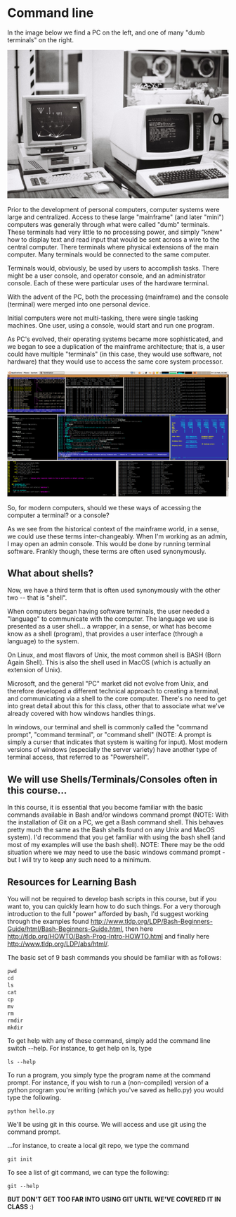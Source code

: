 # Command line

In the image below we find a PC on the left, and one of many "dumb terminals" on the right.

![PC versus Terminal](images/pc_vs_terminal.jpg)

Prior to the development of personal computers, computer systems were large and centralized. Access to these large "mainframe" (and later "mini") computers was generally through what were called "dumb" terminals. These terminals had very little to no processing power, and simply "knew" how to display text and read input that would be sent across a wire to the central computer. There terminals where physical extensions of the main computer. Many terminals would be connected to the same computer.

Terminals would, obviously, be used by users to accomplish tasks. There might be a user console, and operator console, and an administrator console. Each of these were particular uses of the hardware terminal.

With the advent of the PC, both the processing (mainframe) and the console (terminal) were merged into one personal device.

Initial computers were not multi-tasking, there were single tasking machines. One user, using a console, would start and run one program.

As PC's evolved, their operating systems became more sophisticated, and we began to see a duplication of the mainframe architecture; that is, a user could have multiple "terminals" (in this case, they would use software, not hardware) that they  would use to access the same core system processor.

![Multiple Terminals](images/multiple_terminals.jpg)

So, for modern computers, should we these ways of accessing the computer a terminal? or a console?

As we see from the historical context of the mainframe world, in a sense, we could use these terms inter-changeably. When I'm working as an admin, I may open an admin console. This would be done by running terminal software. Frankly though, these terms are often used synonymously.

## What about shells?

Now, we have a third term that is often used synonymously with the other two -- that is "shell".

When computers began having software terminals, the user needed a  "language" to communicate with the computer. The language we use is presented as a user shell... a wrapper, in a sense, or what has become know as a shell (program), that provides a user interface (through a language) to the system.

On Linux, and most flavors of Unix, the most common shell is BASH (Born Again Shell). This is also the shell used in MacOS (which is actually an extension of Unix).

Microsoft, and the general "PC" market did not evolve from Unix, and therefore developed a different technical approach to creating a terminal, and communicating via a shell to the core computer. There's no need to get into great detail about this for this class, other that to associate what we've already covered with how windows handles things.

In windows, our terminal and shell is commonly called the "command prompt", "command terminal", or "command shell" (NOTE: A prompt is simply a curser that indicates that system is waiting for input). Most modern versions of windows (especially the server variety) have another type of terminal access, that referred to as "Powershell".

## We will use Shells/Terminals/Consoles often in this course...

In this course, it is essential that you become familiar with the basic commands available in Bash and/or windows command prompt (NOTE: With the installation of Git on a PC, we get a Bash command shell. This behaves pretty much the same as the Bash shells found on any Unix and MacOS system). I'd recommend that you get familiar with using the bash shell (and most of my examples will use the bash shell). NOTE: There may be the odd situation where we may need to use the basic windows command prompt - but I will try to keep any such need to a minimum.


## Resources for Learning Bash
You will not be required to develop bash scripts in this course, but if you want to, you can quickly learn how to do such things. For a very thorough introduction to the full "power" afforded by bash, I'd suggest working through the examples found http://www.tldp.org/LDP/Bash-Beginners-Guide/html/Bash-Beginners-Guide.html, then here http://tldp.org/HOWTO/Bash-Prog-Intro-HOWTO.html and finally here http://www.tldp.org/LDP/abs/html/.

The basic set of 9 bash commands you should be familiar with as follows:
```
pwd
cd
ls
cat
cp
mv
rm
rmdir
mkdir
```

To get help with any of these command, simply add the command line switch --help. For instance, to get help on ls, type

```
ls --help
```

To run a program, you simply type the program name at the command prompt. For instance, if you wish to run a (non-compiled) version of a python program you're writing (which you've saved as hello.py) you would type the following.

```
python hello.py
```

We'll be using git in this course. We will access and use git using the command prompt.

...for instance, to create a local git repo, we type the command

```
git init
```

To see a list of git command, we can type the following:

```
git --help
```

**BUT DON'T GET TOO FAR INTO USING GIT UNTIL WE'VE COVERED IT IN CLASS** :)
